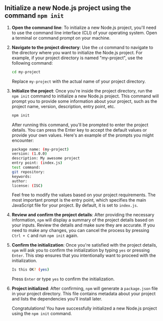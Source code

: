 
## Initialize a new Node.js project using the command `npm init`

1. **Open the command line**: To initialize a new Node.js project, you'll need to use the command line interface (CLI) of your operating system. Open a terminal or command prompt on your machine.

2. **Navigate to the project directory**: Use the `cd` command to navigate to the directory where you want to initialize the Node.js project. For example, if your project directory is named "my-project", use the following command:

   ```bash
   cd my-project
   ```

   Replace `my-project` with the actual name of your project directory.

3. **Initialize the project**: Once you're inside the project directory, run the `npm init` command to initialize a new Node.js project. This command will prompt you to provide some information about your project, such as the project name, version, description, entry point, etc.

   ```bash
   npm init
   ```

   After running this command, you'll be prompted to enter the project details. You can press the Enter key to accept the default values or provide your own values. Here's an example of the prompts you might encounter:

   ```bash
   package name: (my-project)
   version: (1.0.0)
   description: My awesome project
   entry point: (index.js)
   test command:
   git repository:
   keywords:
   author:
   license: (ISC)
   ```

   Feel free to modify the values based on your project requirements. The most important prompt is the entry point, which specifies the main JavaScript file for your project. By default, it is set to `index.js`.

4. **Review and confirm the project details**: After providing the necessary information, `npm` will display a summary of the project details based on your inputs. Review the details and make sure they are accurate. If you need to make any changes, you can cancel the process by pressing `Ctrl + C` and run `npm init` again.

5. **Confirm the initialization**: Once you're satisfied with the project details, `npm` will ask you to confirm the initialization by typing `yes` or pressing `Enter`. This step ensures that you intentionally want to proceed with the initialization.

   ```bash
   Is this OK? (yes)
   ```

   Press `Enter` or type `yes` to confirm the initialization.

6. **Project initialized**: After confirming, `npm` will generate a `package.json` file in your project directory. This file contains metadata about your project and lists the dependencies you'll install later.

   Congratulations! You have successfully initialized a new Node.js project using the `npm init` command.

